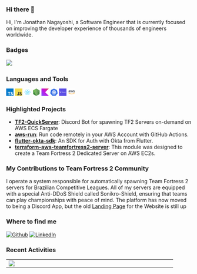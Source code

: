 ### Hi there 👋

Hi, I'm Jonathan Nagayoshi, a Software Engineer that is currently focused on improving the developer experience of thousands of engineers worldwide.

### Badges

<a href="https://www.credly.com/badges/d9ca03de-4c52-4669-a944-95f212692ca5/public_url"><img height="200" src="https://images.credly.com/images/e44e0db0-168e-4a38-8b01-d7a0d20f1481/image.png"></a>

### Languages and Tools
<code><img height="20" src="https://raw.githubusercontent.com/github/explore/80688e429a7d4ef2fca1e82350fe8e3517d3494d/topics/typescript/typescript.png"></code>
<code><img height="20" src="https://raw.githubusercontent.com/github/explore/80688e429a7d4ef2fca1e82350fe8e3517d3494d/topics/javascript/javascript.png"></code>
<code><img height="20" src="https://raw.githubusercontent.com/github/explore/80688e429a7d4ef2fca1e82350fe8e3517d3494d/topics/react/react.png"></code>
<code><img height="20" src="https://raw.githubusercontent.com/github/explore/80688e429a7d4ef2fca1e82350fe8e3517d3494d/topics/nodejs/nodejs.png"></code>
<code><img height="20" src="https://raw.githubusercontent.com/github/explore/80688e429a7d4ef2fca1e82350fe8e3517d3494d/topics/kotlin/kotlin.png"></code>
<code><img height="20" src="https://raw.githubusercontent.com/github/explore/80688e429a7d4ef2fca1e82350fe8e3517d3494d/topics/kubernetes/kubernetes.png"></code>
<code><img height="20" src="https://raw.githubusercontent.com/github/explore/80688e429a7d4ef2fca1e82350fe8e3517d3494d/topics/terraform/terraform.png"></code>
<code><img height="20" src="https://raw.githubusercontent.com/github/explore/fbceb94436312b6dacde68d122a5b9c7d11f9524/topics/aws/aws.png"></code>

### Highlighted Projects

- **[TF2-QuickServer](https://github.com/sonikro/TF2-QuickServer)**: Discord Bot for spawning TF2 Servers on-demand on AWS ECS Fargate
- **[aws-run](https://github.com/sonikro/aws-run)**: Run code remotely in your AWS Account with GitHub Actions.
- **[flutter-okta-sdk](https://github.com/sonikro/flutter-okta-sdk)**: An SDK for Auth with Okta from Flutter.
- **[terraform-aws-teamfortress2-server](https://github.com/sonikro/terraform-aws-teamfortress2-server)**: This module was designed to create a Team Fortress 2 Dedicated Server on AWS EC2s.

### My Contributions to Team Fortress 2 Community

I operate a system responsible for automatically spawning Team Fortress 2 servers for Brazilian Competitive Leagues. All of my servers are equipped with a special Anti-DDoS Shield called Sonikro-Shield, ensuring that teams can play championships with peace of mind.
The platform has now moved to being a Discord App, but the old [Landing Page](https://sonikro.landen.co/) for the Website is still up

<h3>Where to find me</h3>
<p><a href="https://github.com/sonikro" target="_blank"><img alt="Github" src="https://img.shields.io/badge/GitHub-%2312100E.svg?&style=for-the-badge&logo=Github&logoColor=white" /></a>  <a href="https://www.linkedin.com/in/jonathannagayoshi" target="_blank"><img alt="LinkedIn" src="https://img.shields.io/badge/linkedin-%230077B5.svg?&style=for-the-badge&logo=linkedin&logoColor=white" /></a> 
</p>

<!--
**sonikro/sonikro** is a ✨ _special_ ✨ repository because its `README.md` (this file) appears on your GitHub profile.

Here are some ideas to get you started:

- 🔭 I’m currently working on ...
- 🌱 I’m currently learning ...
- 👯 I’m looking to collaborate on ...
- 🤔 I’m looking for help with ...
- 💬 Ask me about ...
- 📫 How to reach me: ...
- 😄 Pronouns: ...
- ⚡ Fun fact: ...
-->

### Recent Activities
<center>
<table>
  <tr>
      <td><img width="440px" align="left" src="https://github-readme-stats.vercel.app/api?username=sonikro&theme=default&show_icons=true&count_private=true" /></td>
  </tr>  
</table>
</center>
